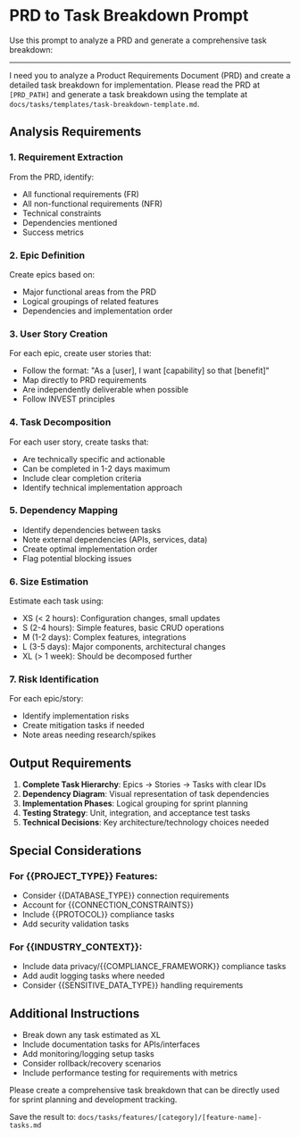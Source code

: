 # PRD to Task Breakdown Prompt

Use this prompt to analyze a PRD and generate a comprehensive task breakdown:

---

I need you to analyze a Product Requirements Document (PRD) and create a detailed task breakdown for implementation. Please read the PRD at `[PRD_PATH]` and generate a task breakdown using the template at `docs/tasks/templates/task-breakdown-template.md`.

## Analysis Requirements

### 1. Requirement Extraction
From the PRD, identify:
- All functional requirements (FR)
- All non-functional requirements (NFR)
- Technical constraints
- Dependencies mentioned
- Success metrics

### 2. Epic Definition
Create epics based on:
- Major functional areas from the PRD
- Logical groupings of related features
- Dependencies and implementation order

### 3. User Story Creation
For each epic, create user stories that:
- Follow the format: "As a [user], I want [capability] so that [benefit]"
- Map directly to PRD requirements
- Are independently deliverable when possible
- Follow INVEST principles

### 4. Task Decomposition
For each user story, create tasks that:
- Are technically specific and actionable
- Can be completed in 1-2 days maximum
- Include clear completion criteria
- Identify technical implementation approach

### 5. Dependency Mapping
- Identify dependencies between tasks
- Note external dependencies (APIs, services, data)
- Create optimal implementation order
- Flag potential blocking issues

### 6. Size Estimation
Estimate each task using:
- XS (< 2 hours): Configuration changes, small updates
- S (2-4 hours): Simple features, basic CRUD operations  
- M (1-2 days): Complex features, integrations
- L (3-5 days): Major components, architectural changes
- XL (> 1 week): Should be decomposed further

### 7. Risk Identification
For each epic/story:
- Identify implementation risks
- Create mitigation tasks if needed
- Note areas needing research/spikes

## Output Requirements

1. **Complete Task Hierarchy**: Epics → Stories → Tasks with clear IDs
2. **Dependency Diagram**: Visual representation of task dependencies
3. **Implementation Phases**: Logical grouping for sprint planning
4. **Testing Strategy**: Unit, integration, and acceptance test tasks
5. **Technical Decisions**: Key architecture/technology choices needed

## Special Considerations

### For {{PROJECT_TYPE}} Features:
- Consider {{DATABASE_TYPE}} connection requirements
- Account for {{CONNECTION_CONSTRAINTS}}
- Include {{PROTOCOL}} compliance tasks
- Add security validation tasks

### For {{INDUSTRY_CONTEXT}}:
- Include data privacy/{{COMPLIANCE_FRAMEWORK}} compliance tasks
- Add audit logging tasks where needed
- Consider {{SENSITIVE_DATA_TYPE}} handling requirements

## Additional Instructions

- Break down any task estimated as XL
- Include documentation tasks for APIs/interfaces
- Add monitoring/logging setup tasks
- Consider rollback/recovery scenarios
- Include performance testing for requirements with metrics

Please create a comprehensive task breakdown that can be directly used for sprint planning and development tracking.

Save the result to: `docs/tasks/features/[category]/[feature-name]-tasks.md`